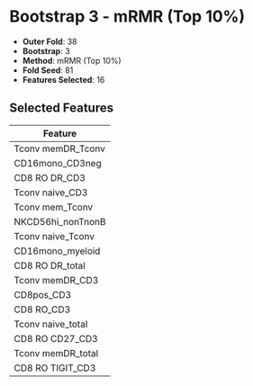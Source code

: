 # Bootstrap 3 - mRMR (Top 10%)

- **Outer Fold**: 38
- **Bootstrap**: 3
- **Method**: mRMR (Top 10%)
- **Fold Seed**: 81
- **Features Selected**: 16

## Selected Features

| Feature |
|---------|
| Tconv memDR_Tconv |
| CD16mono_CD3neg |
| CD8 RO DR_CD3 |
| Tconv naive_CD3 |
| Tconv mem_Tconv |
| NKCD56hi_nonTnonB |
| Tconv naive_Tconv |
| CD16mono_myeloid |
| CD8 RO DR_total |
| Tconv memDR_CD3 |
| CD8pos_CD3 |
| CD8 RO_CD3 |
| Tconv naive_total |
| CD8 RO CD27_CD3 |
| Tconv memDR_total |
| CD8 RO TIGIT_CD3 |
